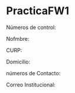 # PracticaFW1
Números de control:

Nofmbre:

CURP:

Domicilio:

números de Contacto:

Correo Institucional: